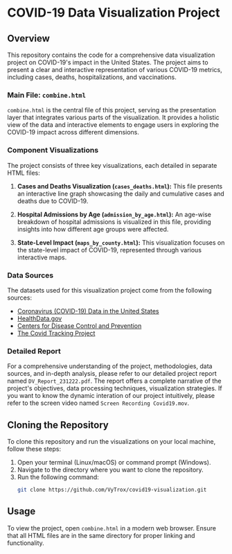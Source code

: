 # COVID-19 Data Visualization Project

## Overview

This repository contains the code for a comprehensive data visualization project on COVID-19's impact in the United States. The project aims to present a clear and interactive representation of various COVID-19 metrics, including cases, deaths, hospitalizations, and vaccinations.

### Main File: `combine.html`

`combine.html` is the central file of this project, serving as the presentation layer that integrates various parts of the visualization. It provides a holistic view of the data and interactive elements to engage users in exploring the COVID-19 impact across different dimensions.

### Component Visualizations

The project consists of three key visualizations, each detailed in separate HTML files:

1. **Cases and Deaths Visualization (`cases_deaths.html`):** This file presents an interactive line graph showcasing the daily and cumulative cases and deaths due to COVID-19.

2. **Hospital Admissions by Age (`admission_by_age.html`):** An age-wise breakdown of hospital admissions is visualized in this file, providing insights into how different age groups were affected.

3. **State-Level Impact (`maps_by_county.html`):** This visualization focuses on the state-level impact of COVID-19, represented through various interactive maps.

### Data Sources

The datasets used for this visualization project come from the following sources:
- [Coronavirus (COVID-19) Data in the United States](https://github.com/nytimes/covid-19-data)
- [HealthData.gov](https://beta.healthdata.gov/browse?tags=hhs+covid-19)
- [Centers for Disease Control and Prevention](https://covid.cdc.gov/covid-data-tracker)
- [The Covid Tracking Project](https://covidtracking.com/data/download)

### Detailed Report

For a comprehensive understanding of the project, methodologies, data sources, and in-depth analysis, please refer to our detailed project report named `DV_Report_231222.pdf`. The report offers a complete narrative of the project's objectives, data processing techniques, visualization strategies. If you want to know the dynamic interation of our project intuitively, please refer to the screen video named `Screen Recording Covid19.mov`.

## Cloning the Repository

To clone this repository and run the visualizations on your local machine, follow these steps:

1. Open your terminal (Linux/macOS) or command prompt (Windows).
2. Navigate to the directory where you want to clone the repository.
3. Run the following command:
   ```bash
   git clone https://github.com/VyTrox/covid19-visualization.git

## Usage

To view the project, open `combine.html` in a modern web browser. Ensure that all HTML files are in the same directory for proper linking and functionality.
